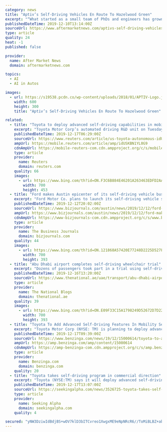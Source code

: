```yaml
---
category: news
title: "Aptiv’s Self-Driving Vehicles En Route To Hazelwood Green"
excerpt: "“What started as a small team of PhDs and engineers has grown globally to 700 experts leading the world’s development of technology that will power self-driving vehicles. We’re proud to be a part of Pittsburgh, a city with incredible talent and a legacy in engineering – from its history in industrial manufacturing, to its current ..."
publishedDateTime: 2019-12-10T13:14:00Z
sourceUrl: https://www.aftermarketnews.com/aptivs-self-driving-vehicles-en-route-to-hazelwood-green/
type: article
quality: 24
heat: -1
published: false

provider:
  name: After Market News
  domain: aftermarketnews.com

topics:
  - AI
  - AI in Autos

images:
  - url: https://s19538.pcdn.co/wp-content/uploads/2018/01/APTIV-Logo.jpg
    width: 600
    height: 300
    title: "Aptiv’s Self-Driving Vehicles En Route To Hazelwood Green"

related:
  - title: "Toyota to deploy advanced self-driving capabilities in mobility service vehicles first"
    excerpt: "Toyota Motor Corp’s automated driving R&D unit on Tuesday said it planned to deploy advanced self-driving capabilities in mobility service vehicles before it does so in personal-use vehicles. “‘Level 4’ (driving capabilities) is really what we’re striving for to first appear in mobility as a service,” James Kuffner, CEO of Toyota Research Institute-Advanced Development, told reporters at the opening of its new offices in Tokyo."
    publishedDateTime: 2019-12-17T06:29:00Z
    sourceUrl: https://www.reuters.com/article/us-toyota-autonomous-idUSKBN1YL0G9
    ampUrl: https://mobile.reuters.com/article/amp/idUSKBN1YL0G9
    cdnAmpUrl: https://mobile-reuters-com.cdn.ampproject.org/c/s/mobile.reuters.com/article/amp/idUSKBN1YL0G9
    type: article
    provider:
      name: Reuters
      domain: reuters.com
    quality: 66
    images:
      - url: https://www.bing.com/th?id=ON.F3C6B884E46201A263463EDFD2AA1E3A
        width: 700
        height: 453
  - title: "Ford makes Austin epicenter of its self-driving vehicle business"
    excerpt: "Ford Motor Co. plans to launch its self-driving vehicle service in Austin in 2021. But it has a big 2020 planned ahead of that. The auto giant has made its first real estate deals in Austin en route to making Austin “the epicenter of Ford’s local self-driving business,” the company announced Dec. 11. Ford’s (NYSE: F) new command center ..."
    publishedDateTime: 2019-12-12T20:02:00Z
    sourceUrl: https://www.bizjournals.com/austin/news/2019/12/12/ford-makes-austin-epicenter-of-its-self-driving.html
    ampUrl: https://www.bizjournals.com/austin/news/2019/12/12/ford-makes-austin-epicenter-of-its-self-driving.amp.html
    cdnAmpUrl: https://www-bizjournals-com.cdn.ampproject.org/c/s/www.bizjournals.com/austin/news/2019/12/12/ford-makes-austin-epicenter-of-its-self-driving.amp.html
    type: article
    provider:
      name: The Business Journals
      domain: bizjournals.com
    quality: 44
    images:
      - url: https://www.bing.com/th?id=ON.121868A57420E77248D2225D527FBDE1
        width: 700
        height: 393
  - title: "Abu Dhabi airport completes self-driving wheelchair trial"
    excerpt: "Dozens of passengers took part in a trial using self-driving wheelchairs at Abu Dhabi airport. Personal electric mobility vehicles made by Japanese company Whill helped users with disabilities to navigate crowded areas, lounges and gates during the five-day pilot. The devices are fitted with sensors that detect obstructions and have an ..."
    publishedDateTime: 2019-12-16T13:20:00Z
    sourceUrl: https://www.thenational.ae/uae/transport/abu-dhabi-airport-completes-self-driving-wheelchair-trial-1.952319
    type: article
    provider:
      name: The National Blogs
      domain: thenational.ae
    quality: 39
    images:
      - url: https://www.bing.com/th?id=ON.E09F33C15A1798249D52672D7D22B3A5
        width: 700
        height: 393
  - title: "Toyota To Add Advanced Self-Driving Features In Mobility Service Vehicles First"
    excerpt: "Toyota Motor Corp (NYSE: TM) is planning to deploy advanced self-driving features in its mobility service vehicles, Reuters reports. Toyota’s automated driving R&D unit announced on Tuesday that they are planning to first deploy advanced self-driving capabilities in mobility service vehicles, before adding the same features to its personal ..."
    publishedDateTime: 2019-12-17T09:39:00Z
    sourceUrl: https://www.benzinga.com/news/19/12/15000614/toyota-to-add-advanced-self-driving-features-in-mobility-service-vehicles-first
    ampUrl: https://amp.benzinga.com/amp/content/15000614
    cdnAmpUrl: https://amp-benzinga-com.cdn.ampproject.org/c/s/amp.benzinga.com/amp/content/15000614
    type: article
    provider:
      name: Benzinga.com
      domain: benzinga.com
    quality: 20
  - title: "Toyota takes self-driving program in commercial direction"
    excerpt: "Toyota (NYSE:TM) says it will deploy advanced self-driving features in commercial vehicles before adding them to cars for personal use. The Japanese automaker sees using autonomous technology in taxis, cars for on-demand ride services, mobile shops and ambulatory hospitals. \"It will take more time to achieve 'Level 4' for a personally-owned ..."
    publishedDateTime: 2019-12-17T13:07:00Z
    sourceUrl: https://seekingalpha.com/news/3526725-toyota-takes-self-driving-program-in-commercial-direction
    type: article
    provider:
      name: Seeking Alpha
      domain: seekingalpha.com
    quality: 4

secured: "yNW3DziwIdBdjBS+wOV7klD3bITCvreo1XwgxME9eNpNRcR6//ToMiBLBZ+abS+58OIpyIokdF0zWppR68/bG/piwFzwltDw2bKJKwIgXvHYZjGDdFF4AwfyDa9bo0fiqioMpwXb2WdiCT7UfLrHibK/tYMhL1wLzpl+jfhEpLjBN5cPVADt+uTglQdlIn25uI1QufhW307m4Qx5nG8vQYli9YKauU5Yi/7Y5Q4M+4nJhsg86MbPpFXKxUpaTkZv7q5O+EqxNWen30laPjfKJQ==;/4zm9rl1gUKcmoeqr7R8fw=="
---
```


